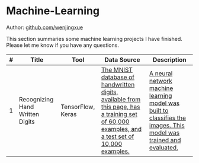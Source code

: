 # Machine-Learning

Author: [github.com/wenjingxue](https://github.com/wenjingxue)


This section summaries some machine learning projects I have finished. Please let me know if you have any questions.

\# | Title | Tool | Data Source | Description 
---|---|---|---|---
1 | Recognizing Hand Written Digits | TensorFlow, Keras | [The MNIST database of handwritten digits, available from this page, has a training set of 60,000 examples, and a test set of 10,000 examples.](http://yann.lecun.com/exdb/mnist/) | [A neural network machine learning model was built to classifies the images. This model was trained and evaluated.](https://github.com/WenjingXue/Machine-Learning/blob/main/RecognizationOfHandwrittenDigits2.py)

